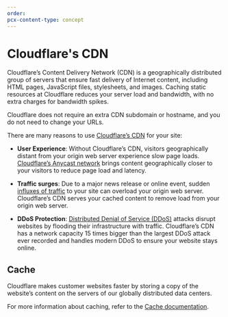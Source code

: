 ```yaml
---
order:
pcx-content-type: concept
---
```


# Cloudflare's CDN

Cloudflare’s Content Delivery Network (CDN) is a geographically distributed group of servers that ensure fast delivery of Internet content, including HTML pages, JavaScript files, stylesheets, and images. Caching static resources at Cloudflare reduces your server load and bandwidth, with no extra charges for bandwidth spikes.

<Aside type="note" header="Note:">

Cloudflare does not require an extra CDN subdomain or hostname, and you do not need to change your URLs.

</Aside>

There are many reasons to use [Cloudflare’s CDN](https://www.cloudflare.com/features-cdn) for your site:

*   **User Experience**: Without Cloudflare’s CDN, visitors geographically distant from your origin web server experience slow page loads. [Cloudflare’s Anycast network](https://www.cloudflare.com/learning/cdn/glossary/anycast-network/) brings content geographically closer to your visitors to reduce page load and latency.

*   **Traffic surges**: Due to a major news release or online event, sudden [influxes of traffic](https://support.cloudflare.com/hc/en-us/articles/200172906-What-should-I-do-if-I-m-expecting-a-surge-or-spike-in-traffic-) to your site can overload your origin web server. Cloudflare’s CDN serves your cached content to remove load from your origin web server.

*   **DDoS Protection**: [Distributed Denial of Service (DDoS)](https://www.cloudflare.com/ddos/) attacks disrupt websites by flooding their infrastructure with traffic. Cloudflare’s CDN has a network capacity 15 times bigger than the largest DDoS attack ever recorded and handles modern DDoS to ensure your website stays online.

## Cache

Cloudflare makes customer websites faster by storing a copy of the website’s content on the servers of our globally distributed data centers.

For more information about caching, refer to the [Cache documentation](https://developers.cloudflare.com/cache/).
